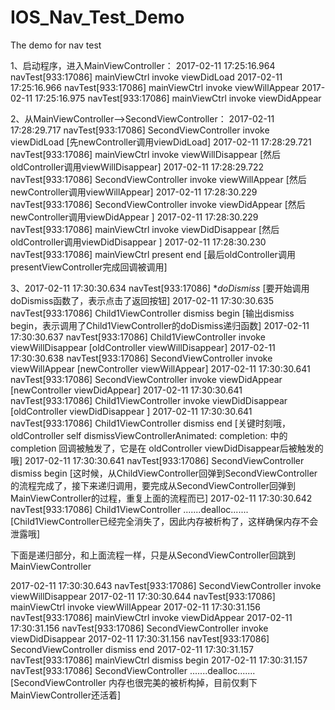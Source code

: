 # IOS_Nav_Test_Demo
The demo for nav test 

1、启动程序，进入MainViewController：
2017-02-11 17:25:16.964 navTest[933:17086] mainViewCtrl invoke viewDidLoad
2017-02-11 17:25:16.966 navTest[933:17086] mainViewCtrl invoke viewWillAppear
2017-02-11 17:25:16.975 navTest[933:17086] mainViewCtrl invoke viewDidAppear

2、从MainViewController-->SecondViewController：
2017-02-11 17:28:29.717 navTest[933:17086] SecondViewController invoke viewDidLoad [先newController调用viewDidLoad]
2017-02-11 17:28:29.721 navTest[933:17086] mainViewCtrl invoke viewWillDisappear [然后oldController调用viewWillDisappear]
2017-02-11 17:28:29.722 navTest[933:17086] SecondViewController invoke viewWillAppear [然后newController调用viewWillAppear]
2017-02-11 17:28:30.229 navTest[933:17086] SecondViewController invoke viewDidAppear [然后newController调用viewDidAppear ]
2017-02-11 17:28:30.229 navTest[933:17086] mainViewCtrl invoke viewDidDisappear [然后oldController调用viewDidDisappear ]
2017-02-11 17:28:30.230 navTest[933:17086] mainViewCtrl present end
[最后oldController调用presentViewController完成回调被调用]

3、2017-02-11 17:30:30.634 navTest[933:17086] **doDismiss* [要开始调用doDismiss函数了，表示点击了返回按钮]
2017-02-11 17:30:30.635 navTest[933:17086] Child1ViewController dismiss begin [输出dismiss begin，表示调用了Child1ViewController的doDismiss递归函数]
2017-02-11 17:30:30.637 navTest[933:17086] Child1ViewController invoke viewWillDisappear [oldController viewWillDisappear]
2017-02-11 17:30:30.638 navTest[933:17086] SecondViewController invoke viewWillAppear [newController viewWillAppear]
2017-02-11 17:30:30.641 navTest[933:17086] SecondViewController invoke viewDidAppear [newController viewDidAppear]
2017-02-11 17:30:30.641 navTest[933:17086] Child1ViewController invoke viewDidDisappear [oldController viewDidDisappear ]
2017-02-11 17:30:30.641 navTest[933:17086] Child1ViewController dismiss end [关键时刻哦，oldController self dismissViewControllerAnimated: completion: 中的completion 回调被触发了，它是在 oldController viewDidDisappear后被触发的哦]
2017-02-11 17:30:30.641 navTest[933:17086] SecondViewController dismiss begin [这时候，从ChildViewController回弹到SecondViewController的流程完成了，接下来递归调用，要完成从SecondViewController回弹到MainViewController的过程，重复上面的流程而已]
2017-02-11 17:30:30.642 navTest[933:17086] Child1ViewController .......dealloc....... [Child1ViewController已经完全消失了，因此内存被析构了，这样确保内存不会泄露哦]

下面是递归部分，和上面流程一样，只是从SecondViewController回跳到MainViewController

2017-02-11 17:30:30.643 navTest[933:17086] SecondViewController invoke viewWillDisappear
2017-02-11 17:30:30.644 navTest[933:17086] mainViewCtrl invoke viewWillAppear
2017-02-11 17:30:31.156 navTest[933:17086] mainViewCtrl invoke viewDidAppear
2017-02-11 17:30:31.156 navTest[933:17086] SecondViewController invoke viewDidDisappear
2017-02-11 17:30:31.156 navTest[933:17086] SecondViewController dismiss end
2017-02-11 17:30:31.157 navTest[933:17086] mainViewCtrl dismiss begin
2017-02-11 17:30:31.157 navTest[933:17086] SecondViewController .......dealloc....... [SecondViewController 内存也很完美的被析构掉，目前仅剩下MainViewController还活着]



